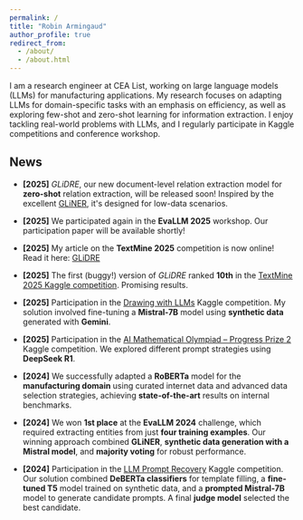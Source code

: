 ```yaml
---
permalink: /
title: "Robin Armingaud"
author_profile: true
redirect_from: 
  - /about/
  - /about.html
---
```


I am a research engineer at CEA List, working on large language models (LLMs) for manufacturing applications. My research focuses on adapting LLMs for domain-specific tasks with an emphasis on efficiency, as well as exploring few-shot and zero-shot learning for information extraction. I enjoy tackling real-world problems with LLMs, and I regularly participate in Kaggle competitions and conference workshop.

## News

- **[2025]** *GLiDRE*, our new document-level relation extraction model for **zero-shot** relation extraction, will be released soon! Inspired by the excellent [GLiNER](https://github.com/urchade/GLiNER), it's designed for low-data scenarios.

- **[2025]** We participated again in the **EvaLLM 2025** workshop. Our participation paper will be available shortly!

- **[2025]** My article on the **TextMine 2025** competition is now online! Read it here: [GLiDRE](https://hal.science/hal-04918406v1/file/GLIDRE_version_longue%20%282%29.pdf)

- **[2025]** The first (buggy!) version of *GLiDRE* ranked **10th** in the [TextMine 2025 Kaggle competition](https://www.kaggle.com/c/defi-text-mine-2025/leaderboard). Promising results.

- **[2025]** Participation in the [Drawing with LLMs](https://www.kaggle.com/competitions/drawing-with-llms) Kaggle competition. My solution involved fine-tuning a **Mistral-7B** model using **synthetic data** generated with **Gemini**.

- **[2025]** Participation in the [AI Mathematical Olympiad – Progress Prize 2](https://www.kaggle.com/competitions/ai-mathematical-olympiad-progress-prize-2) Kaggle competition. We explored different prompt strategies using **DeepSeek R1**.

- **[2024]** We successfully adapted a **RoBERTa** model for the **manufacturing domain** using curated internet data and advanced data selection strategies, achieving **state-of-the-art** results on internal benchmarks.

- **[2024]** We won **1st place** at the **EvaLLM 2024** challenge, which required extracting entities from just **four training examples**. Our winning approach combined **GLiNER**, **synthetic data generation with a Mistral model**, and **majority voting** for robust performance.

- **[2024]** Participation in the [LLM Prompt Recovery](https://www.kaggle.com/competitions/llm-prompt-recovery) Kaggle competition. Our solution combined **DeBERTa classifiers** for template filling, a **fine-tuned T5** model trained on synthetic data, and a **prompted Mistral-7B** model to generate candidate prompts. A final **judge model** selected the best candidate.
